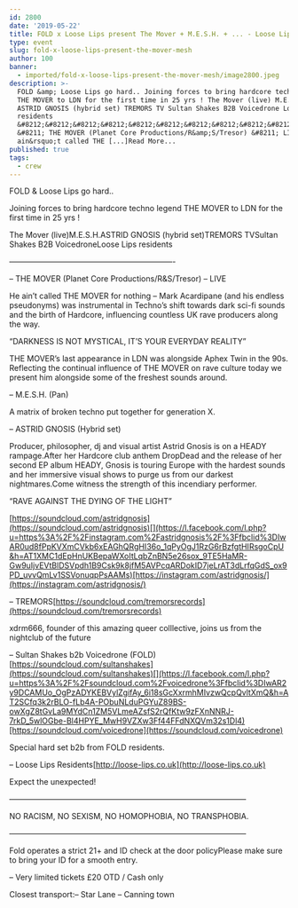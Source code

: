 ```yaml
---
id: 2800
date: '2019-05-22'
title: FOLD x Loose Lips present The Mover + M.E.S.H. + ... - Loose Lips
type: event
slug: fold-x-loose-lips-present-the-mover-mesh
author: 100
banner:
  - imported/fold-x-loose-lips-present-the-mover-mesh/image2800.jpeg
description: >-
  FOLD &amp; Loose Lips go hard.. Joining forces to bring hardcore techno legend
  THE MOVER to LDN for the first time in 25 yrs ! The Mover (live) M.E.S.H.
  ASTRID GNOSIS (hybrid set) TREMORS TV Sultan Shakes B2B Voicedrone Loose Lips
  residents
  &#8212;&#8212;&#8212;&#8212;&#8212;&#8212;&#8212;&#8212;&#8212;&#8212;&#8212;&#8212;&#8212;&#8212;&#8212;&#8212;&#8212;&#8212;&#8212;&#8212;&#8212;-
  &#8211; THE MOVER (Planet Core Productions/R&amp;S/Tresor) &#8211; LIVE He
  ain&rsquo;t called THE [...]Read More...
published: true
tags:
  - crew
---
```

FOLD & Loose Lips go hard..

Joining forces to bring hardcore techno legend THE MOVER to LDN for the first time in 25 yrs !

The Mover (live)M.E.S.H.ASTRID GNOSIS (hybrid set)TREMORS TVSultan Shakes B2B VoicedroneLoose Lips residents

—————————————————————-

– THE MOVER (Planet Core Productions/R&S/Tresor) – LIVE

He ain’t called THE MOVER for nothing – Mark Acardipane (and his endless pseudonyms) was instrumental in Techno’s shift towards dark sci-fi sounds and the birth of Hardcore, influencing countless UK rave producers along the way.

“DARKNESS IS NOT MYSTICAL, IT’S YOUR EVERYDAY REALITY”

THE MOVER’s last appearance in LDN was alongside Aphex Twin in the 90s. Reflecting the continual influence of THE MOVER on rave culture today we present him alongside some of the freshest sounds around.

– M.E.S.H. (Pan)

A matrix of broken techno put together for generation X.

– ASTRID GNOSIS (Hybrid set)

Producer, philosopher, dj and visual artist Astrid Gnosis is on a HEADY rampage.After her Hardcore club anthem DropDead and the release of her second EP album HEADY, Gnosis is touring Europe with the hardest sounds and her immersive visual shows to purge us from our darkest nightmares.Come witness the strength of this incendiary performer.

“RAVE AGAINST THE DYING OF THE LIGHT”

[](https://l.facebook.com/l.php?u=https%3A%2F%2Fsoundcloud.com%2Fastridgnosis%3Ffbclid%3DIwAR0FLG8XAt56n3KYD9-jNUai4OMi4QKDz3c_HR4baILNdgnna0DyuHCypig&h=AT0uksiet_JCo3xvrpPbp2fCXTzn_iZ-mkj2VYvQeVaqcVIu-95c6tJosrJa99y7_E4p327mXA9JXKlcuoCWrYhzdst3wvtl7gXm04fsGrrt7eaBcrlJK0vck30l8LL-F-a3ies)[https://soundcloud.com/astridgnosis](https://soundcloud.com/astridgnosis)[](https://l.facebook.com/l.php?u=https%3A%2F%2Finstagram.com%2Fastridgnosis%2F%3Ffbclid%3DIwAR0ud8fPpKVXmCVkb6xEAGhQRgHI36o_1qPyOgJ1RzG6rBzfgtHIRsgoCpU&h=AT1XMC1dEpHnUKBepaWXoItLqbZnBN5e26sox_9TE5HaMR-Gw9uIjvEVtBlDSVpdh1B9Csk9k8jfM5AVPcqARDokID7jeLrAT3dLrfqGdS_ox9PD_uvvQmLv1SSVonuqpPsAAMs)[https://instagram.com/astridgnosis/](https://instagram.com/astridgnosis/)

– TREMORS[](https://soundcloud.com/tremorsrecords?fbclid=IwAR0Y-11sGf9tSlN0kJ_DZNOVRj1nbl6rs6ENFAV9a-YhkfUDGHBwYQU78oU)[https://soundcloud.com/tremorsrecords](https://soundcloud.com/tremorsrecords)

xdrm666, founder of this amazing queer colllective, joins us from the nightclub of the future

– Sultan Shakes b2b Voicedrone (FOLD)[](https://l.facebook.com/l.php?u=https%3A%2F%2Fsoundcloud.com%2Fsultanshakes%3Ffbclid%3DIwAR2EMT6DxL9G-nocNFO4TVSzm3cM_-XlHFism-EeTRFTkD-fe4KqFiEGarU&h=AT2GAul1HkGY2Sq1oQJKhXf5JFCSu2qK4X9TB7SRpdvfQvY94AoCC2W0r38sJYibL6EPlnar4j8zQtXVdT9DaVpdzXG5doBQAZMVpbPrsK69iBQimFve0EHX1lGyKyQ5JRNE59Y)[https://soundcloud.com/sultanshakes](https://soundcloud.com/sultanshakes)[](https://l.facebook.com/l.php?u=https%3A%2F%2Fsoundcloud.com%2Fvoicedrone%3Ffbclid%3DIwAR2y9DCAMUo_OgPzADYKEBVylZgifAy_6i18sGcXxrmhMIvzwQcpQvltXmQ&h=AT2SCfq3k2rBLO-fLb4A-PObuNLduPGYuZ89BS-owXgZ8tGvLa9MYdCn1ZM5VLmeAZsfS2rQfKtw9zFXnNNRJ-7rkD_5wlOGbe-Bl4HPYE_MwH9VZXw3Ff44FFdNXQVm32s1Dl4)[https://soundcloud.com/voicedrone](https://soundcloud.com/voicedrone)

Special hard set b2b from FOLD residents.

– Loose Lips Residents[](https://l.facebook.com/l.php?u=http%3A%2F%2Floose-lips.co.uk%2F%3Ffbclid%3DIwAR0FLG8XAt56n3KYD9-jNUai4OMi4QKDz3c_HR4baILNdgnna0DyuHCypig&h=AT1XBwhK0UjN_faIsqQgibAx7xOSr6fMggk7VbWQ4HZUK5iOaMKD42ZoHJV9sXYqsV1AikmYeEmMeIp9_BtnbPVKZ-hwiYtgzmJzv-UAvplRfRdbYLR1ZzJMc8ZdUGDv64se48E)[http://loose-lips.co.uk](http://loose-lips.co.uk)

Expect the unexpected!

——————————————————————————————–

NO RACISM, NO SEXISM, NO HOMOPHOBIA, NO TRANSPHOBIA.

——————————————————————————————–

Fold operates a strict 21+ and ID check at the door policyPlease make sure to bring your ID for a smooth entry.

– Very limited tickets £20 OTD / Cash only 

Closest transport:– Star Lane – Canning town